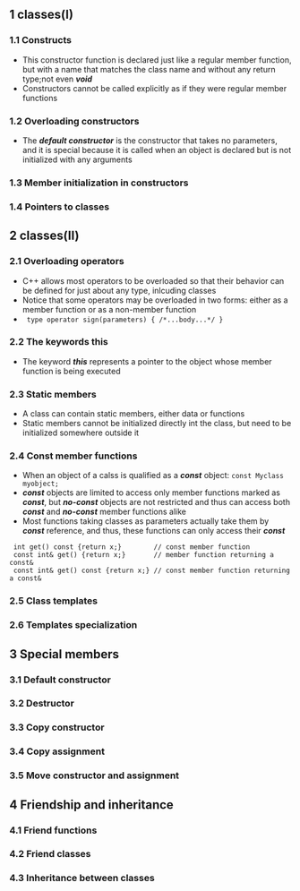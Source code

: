 ## 1 classes(I)

### 1.1 Constructs
* This constructor function is declared just like a regular member function, but with a name that matches the class name and without any return type;not even ***void***
* Constructors cannot be called explicitly as if they were regular member functions

### 1.2 Overloading constructors
* The ***default constructor*** is the constructor that takes no parameters, and it is special because it is called when an object is declared but is not initialized with any arguments
  
### 1.3 Member initialization in constructors
 
### 1.4 Pointers to classes

## 2 classes(II)

### 2.1 Overloading operators
* C++ allows most operators to be overloaded so that their behavior can be defined for just about any type, inlcuding classes 
* Notice that some operators may be overloaded in two forms: either as a member function or as a non-member function 
* ` type operator sign(parameters) { /*...body...*/ }`

### 2.2 The keywords this
* The keyword ***this*** represents a pointer to the object whose member function is being executed

### 2.3 Static members
* A class can contain static members, either data or functions
* Static members cannot be initialized directly int the class, but need to be initialized somewhere outside it

### 2.4 Const member functions
* When an object of a calss is qualified as a ***const*** object:
` const Myclass myobject; `
* ***const*** objects are limited to access only member functions marked as ***const***, but ***no-const*** objects are not restricted and thus can access both ***const*** and ***no-const*** member functions alike
* Most functions taking classes as parameters actually take them by ***const*** reference, and thus, these functions can only access their ***const***

```
 int get() const {return x;}        // const member function
 const int& get() {return x;}       // member function returning a const&
 const int& get() const {return x;} // const member function returning a const&
```

### 2.5 Class templates

### 2.6 Templates specialization

## 3 Special members

### 3.1 Default constructor
### 3.2 Destructor
### 3.3 Copy constructor
### 3.4 Copy assignment
### 3.5 Move constructor and assignment 

## 4 Friendship and inheritance

### 4.1 Friend functions
### 4.2 Friend classes
### 4.3 Inheritance between classes
